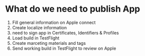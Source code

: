 #  What do we need to publish App

1. Fill general information on Apple connect
2. Create localize information
3. need to sign app in Certificates, Identifiers & Profiles
4. Load build in TestFlight
5. Create marceting materials and tags
6. Send working build in TestFlight to review on Apple


